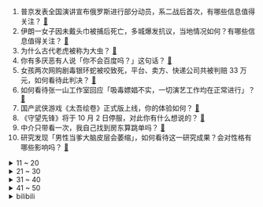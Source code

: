 1. 普京发表全国演讲宣布俄罗斯进行部分动员，系二战后首次，有哪些信息值得关注？ [:link:](https://www.zhihu.com/question/554695212)
2. 伊朗一女子因未戴头巾被捕后死亡，多城爆发抗议，当地情况如何？有哪些信息值得关注？ [:link:](https://www.zhihu.com/question/554673819)
3. 为什么古代老虎被称为大虫？ [:link:](https://www.zhihu.com/question/29161985)
4. 你有多厌恶有人说「你不会百度吗？」这句话？ [:link:](https://www.zhihu.com/question/402667323)
5. 女孩两次网购剧毒银环蛇被咬致死，平台、卖方、快递公司共被判赔 33 万元，如何看待此判决？ [:link:](https://www.zhihu.com/question/554728812)
6. 如何看待张一山工作室回应「吸毒嫖娼不实，一切演艺工作均在正常进行」？ [:link:](https://www.zhihu.com/question/554783421)
7. 国产武侠游戏《太吾绘卷》正式版上线，你的体验如何？ [:link:](https://www.zhihu.com/question/554801351)
8. 《守望先锋》将于 10 月 2 日停服，对此你有什么想说的？ [:link:](https://www.zhihu.com/question/554202690)
9. 中介只带看一次，我自己找到房东算跳单吗？ [:link:](https://www.zhihu.com/question/518333233)
10. 研究发现「男性当爹大脑皮层会萎缩」，如何看待这一研究成果？会对性格有哪些影响吗？ [:link:](https://www.zhihu.com/question/554735414)
<details>
<summary>11 ~ 20</summary>

11. 21 岁送外卖单亲妈妈采访视频引热议，当地妇联表示已了解情况，有哪些信息值得关注？ [:link:](https://www.zhihu.com/question/554638184)
12. 警方通报北电赵某某已刑事拘留，艺考机构人员杜某某涉违法犯罪线索正在调查中，有哪些信息值得关注？ [:link:](https://www.zhihu.com/question/554791098)
13. 9 月 22 日是国际熊猫节 ，关于熊猫你的了解有多少，熊猫为什么叫做「食铁兽」？它的战斗力有多强？ [:link:](https://www.zhihu.com/question/554549814)
14. 为何日本单反独领风骚，而中国却造不出来？单反相机研发有多难？ [:link:](https://www.zhihu.com/question/541007912)
15. 华为正在推进5.5G技术，将涵盖固定和无线领域，如何从商业角度解读此举？ [:link:](https://www.zhihu.com/question/554360471)
16. 迪拜到底有钱到什么程度？ [:link:](https://www.zhihu.com/question/318202924)
17. 八部门整治高价彩礼、大操大办等农村移风易俗重点领域突出问题，治理重点有哪些？将带来哪些影响？ [:link:](https://www.zhihu.com/question/554722367)
18. 据国家卫健委消息，2035 年左右中国将进入重度老龄化阶段，这将为社会发展带来哪些挑战？ [:link:](https://www.zhihu.com/question/554508197)
19. 为什么公斤是西方发明的，却是市斤的整数倍，而西方自己的英镑等，则反而难以折算？ [:link:](https://www.zhihu.com/question/548407138)
20. 如何看待武汉大学数学系开展晚自习及月考制度？ [:link:](https://www.zhihu.com/question/554441886)
</details>
<details>
<summary>21 ~ 30</summary>

21. 假设古代有这样一户，除了庶出一个儿子以外，嫡出都是女儿。这种情况是会让庶出子继承家业还是招女婿? [:link:](https://www.zhihu.com/question/554700653)
22. 《脱口秀大会 5》梁海源淘汰感言说应该不会再参加《脱口秀大会》了，你觉得可惜吗？ [:link:](https://www.zhihu.com/question/554794146)
23. 《原神》动画会不会大幅刷新日本动画光碟销量记录，给日本动画市场带来降维打击？ [:link:](https://www.zhihu.com/question/554449185)
24. 多地要求下架槟榔，海南槟榔协会回应称在推动槟榔产业转型升级，如何看待槟榔产业的发展？ [:link:](https://www.zhihu.com/question/554818990)
25. 2022 倒计时 100 天，你都达成了哪些目标？还有哪些未完成的心愿？ [:link:](https://www.zhihu.com/question/554805664)
26. 美国联邦通信委员会将中国联通等企业列入「安全威胁清单」，外交部回应，该事件将带来哪些影响？ [:link:](https://www.zhihu.com/question/554614998)
27. 如何看待余承东称「一些中国企业抄袭华为，并讲成是自己的专利」？中国企业的自主之路发展现状如何？ [:link:](https://www.zhihu.com/question/554362536)
28. 人到中年，最大的坎儿是什么? [:link:](https://www.zhihu.com/question/548691910)
29. 内家拳和练肌肉冲突吗？ [:link:](https://www.zhihu.com/question/40528733)
30. 可以告诉我不自信该怎么办吗？ [:link:](https://www.zhihu.com/question/554816975)
</details>
<details>
<summary>31 ~ 40</summary>

31. 楼下的猫总不让我家的猫回家，想取而代之怎么办? [:link:](https://www.zhihu.com/question/551973656)
32. 如何评价潘粤明、张雨绮、姜超主演的《昆仑神宫》？ [:link:](https://www.zhihu.com/question/554591637)
33. 幼儿园什么时候可以尊重小朋友不睡午觉的习惯呢？ [:link:](https://www.zhihu.com/question/546519744)
34. 美联储宣布 9 月加息 75 个基点，系今年来第五次加息，这将对相关市场带来哪些影响？ [:link:](https://www.zhihu.com/question/553080925)
35. 如何把一段打斗情节写得精彩？ [:link:](https://www.zhihu.com/question/28217018)
36. 如何看待 2023 考公形势一片红海？ [:link:](https://www.zhihu.com/question/553507435)
37. 成品油价 9 月 21 日迎年内「第七跌」，一箱油将少花 11.5 元，这将给相关市场带来哪些影响？ [:link:](https://www.zhihu.com/question/554437875)
38. 我们为什么要长大? [:link:](https://www.zhihu.com/question/554578325)
39. 考研到底要不要冲名校? [:link:](https://www.zhihu.com/question/548305946)
40. 普京宣布支持顿巴斯等地区公投，后续将如何发展？ [:link:](https://www.zhihu.com/question/554707491)
</details>
<details>
<summary>41 ~ 50</summary>

41. 《赛博朋克2077》中亚当重锤为什么没得赛博精神病？ [:link:](https://www.zhihu.com/question/437130110)
42. 湖南一男子车上脱鞋光脚搭前座女子头上，如何看待男子的行为？ [:link:](https://www.zhihu.com/question/554278311)
43. 吸力大到让房子起飞的吸尘器，还能解决哪些看不见的清洁难题？ [:link:](https://www.zhihu.com/question/553761559)
44. 哪些美食曾让你有种「这一刻好幸福」的感觉？ [:link:](https://www.zhihu.com/question/554093429)
45. 截至 21 日 10 点，全国航班的取消率达到 59.66% ，具体原因是什么？ [:link:](https://www.zhihu.com/question/554818897)
46. 美国国家安全局对我国电信基础设施渗透控制，美此举有何意图？会带来哪些影响？ [:link:](https://www.zhihu.com/question/554819318)
47. 美国纽约州总检察长对前总统特朗普提起诉讼，如何从法律角度解读？ [:link:](https://www.zhihu.com/question/554816984)
48. 如果林家家境很好的话，为什么黛玉进府只带了王嬷嬷和雪雁？ [:link:](https://www.zhihu.com/question/553914180)
49. 如何评价张艺兴全新 EP 《西》首支单曲《面纱》？ [:link:](https://www.zhihu.com/question/554665753)
50. 乌克兰为什么不能选择中立？ [:link:](https://www.zhihu.com/question/553891657)
</details><details>
<summary>bilibili</summary>

1. 我来回应一下吧 [:link:](//www.bilibili.com/video/BV1NT411T7pn)
2. 网上怎么有这么多玩具可以买的？ [:link:](//www.bilibili.com/video/BV16g41127e4)
3. 宿舍有电梯就是方便啊 [:link:](//www.bilibili.com/video/BV1PY4y1N7ac)
4. 原以为下雨能躲过一劫…… [:link:](//www.bilibili.com/video/BV1T14y1Y7hR)
5. 我敢保证，这是你看过最特殊的“开箱”视频！ [:link:](//www.bilibili.com/video/BV1JG4y1q7xR)
6. 【余华X罗翔X黄鸭兄】聊聊《兄弟》！余华最喜欢哪本书？ [:link:](//www.bilibili.com/video/BV1Ue4y187dT)
7. 当我关掉我家猫正在看的电视 [:link:](//www.bilibili.com/video/BV1G14y1Y7yn)
8. 劫匪：抢到了吗，我也抢到了 [:link:](//www.bilibili.com/video/BV1E24y1d73K)
9. 今天羊敢吃草 明天就敢吃人 [:link:](//www.bilibili.com/video/BV15T411T71C)
10. 也曾思考，自己战斗的意义‖ 原神动画 [:link:](//www.bilibili.com/video/BV1BG4y1q72b)
<details>
<summary>11 ~ 20</summary>

11. 本期视频灵感来源@papi酱 [:link:](//www.bilibili.com/video/BV1sT411T7sG)
12. 【躲闪摇】如何化解“日常危机” [:link:](//www.bilibili.com/video/BV1ae411M71v)
13. 张艺兴《面纱》MV [:link:](//www.bilibili.com/video/BV1JT411T73B)
14. 【Zc故事】到  墓  笔  记 [:link:](//www.bilibili.com/video/BV1nW4y1q7Pc)
15. 我宣布潮汕生腌完爆日本生鱼片！【凭啥这么贵ep44-潮集荟】 [:link:](//www.bilibili.com/video/BV1n24y1o7Jk)
16. 请不要游空气！！！ [:link:](//www.bilibili.com/video/BV1eV4y1M7Cg)
17. 《 印 度 美 食 大 试 吃 》 [:link:](//www.bilibili.com/video/BV1MD4y1i7cc)
18. 咱们，交个朋友吧 [:link:](//www.bilibili.com/video/BV1UW4y1e7gv)
19. 做了一个多月的醒狮酥！任何一个人不看到最后我都会哭的！ [:link:](//www.bilibili.com/video/BV1mB4y1E7N6)
20. 明明是魔法，硬说是科学 [:link:](//www.bilibili.com/video/BV1Le4y1b7W1)
</details>
<details>
<summary>21 ~ 30</summary>

21. 维修师傅打死都不会告诉你的维修小技巧 [:link:](//www.bilibili.com/video/BV1xP411H7SK)
22. 【伪人测试】 [:link:](//www.bilibili.com/video/BV1NW4y1v7Xw)
23. 看到美女就肩膀痒 [:link:](//www.bilibili.com/video/BV1EW4y1q7Jo)
24. 有名是真的有名，简单是真的简单！一口爆汁、香味十足的广东羊城葱油鸡！ [:link:](//www.bilibili.com/video/BV1xP4y1o7i9)
25. 当心印在衣服上的英文 [:link:](//www.bilibili.com/video/BV1VG4y1B7FY)
26. 还是爷的笑容最可爱～💗 [:link:](//www.bilibili.com/video/BV11e411M7Sb)
27. 被我搭讪后一百个害羞小动作的修狗 [:link:](//www.bilibili.com/video/BV1cG411G7PL)
28. 英 雄 技 能 现 状 [:link:](//www.bilibili.com/video/BV1hd4y1672m)
29. 你们宿舍是办网吧的是吧！ [:link:](//www.bilibili.com/video/BV1cd4y1r7m2)
30. 灾区不要面包方便面 [:link:](//www.bilibili.com/video/BV1LG411G7AZ)
</details>
<details>
<summary>31 ~ 40</summary>

31. “这无缝衔接就奥特离谱！” [:link:](//www.bilibili.com/video/BV1xg411275A)
32. 是人？是神？还是恶魔？这个游戏里的神隐藏着震撼人心的真相！ [:link:](//www.bilibili.com/video/BV1Me4y1h7iG)
33. 【原神】 完 全 体 爷 .exe [:link:](//www.bilibili.com/video/BV12P411H7wD)
34. 【动画吃播】历时四个月，爆肝13560帧的烤肉动画 [:link:](//www.bilibili.com/video/BV1rd4y1679i)
35. 直播间花3万买原石，价值38万？【慧小媛】 [:link:](//www.bilibili.com/video/BV1oT411K76f)
36. 【阿斗】军事鬼才小恶魔，高智商扭转战局挽救全城！美剧史诗巨作《权力的游戏》第9期 [:link:](//www.bilibili.com/video/BV1BD4y1i7nW)
37. 雷电将军：谁也不能阻止我做饭！【定格动画】 [:link:](//www.bilibili.com/video/BV1ud4y1g7bk)
38. 有趣的灵魂 [:link:](//www.bilibili.com/video/BV1SP411H7a7)
39. 网友韩国仁川机场偶遇中国人民解放军，中国军人不管走到哪里都是亮丽的风景。 [:link:](//www.bilibili.com/video/BV1uP4y1o7BV)
40. 《原神》等风吟「你是一场意外，存在我的脑海」 [:link:](//www.bilibili.com/video/BV1x14y1Y7dh)
</details>
<details>
<summary>41 ~ 50</summary>

41. 花48元在东北嗦豪华冷面！直接拿盆装，一个人吃懵了…… [:link:](//www.bilibili.com/video/BV1be4y1t7Fy)
42. 这是人类能完成的操作？？3 [:link:](//www.bilibili.com/video/BV1de4y1875Q)
43. 科目三：激情 & Rush B [:link:](//www.bilibili.com/video/BV1NV4y1u7Cg)
44. 食品知识科普任重道远，我们将砥砺前行 [:link:](//www.bilibili.com/video/BV1m8411t7pP)
45. 【猛男版】祭礼之舞 [:link:](//www.bilibili.com/video/BV1Te411M7BY)
46. 《 奇 怪 的 小 兔 叽 出 现 了 》 [:link:](//www.bilibili.com/video/BV1be4y1k7Gh)
47. 永远不要低估路边摊的实力！ [:link:](//www.bilibili.com/video/BV1qN4y1N7eV)
48. 浙江义乌要求商家下架槟榔，当地市监局：永久性禁售食用槟榔！ [:link:](//www.bilibili.com/video/BV1i8411t7qY)
49. 对不起，我们是B站唯一双人登顶的UP主！ [:link:](//www.bilibili.com/video/BV1p8411t7Fv)
50. 学生吵吵了一年让我跳舞，新学年放学前满足一下他们的愿望吧 Pink Venom [:link:](//www.bilibili.com/video/BV1Me411g7NA)
</details>
<details>
<summary>51 ~ 60</summary>

51. 带你走进张翰的内心！重新认知《东八区的先生们》 [:link:](//www.bilibili.com/video/BV1He411M7W3)
52. 猫带孩子的崩溃瞬间 [:link:](//www.bilibili.com/video/BV1Fd4y1g7v1)
53. 开播七年，还是国产剧TOP！一口气看完《琅琊榜》 [:link:](//www.bilibili.com/video/BV17W4y1q7w3)
54. 一百块帮老奶奶解决了两年前的塌方问题 助人为乐我一直在路上 [:link:](//www.bilibili.com/video/BV1Jd4y1g7B2)
55. 厨子天津逛夜市¥？？ [:link:](//www.bilibili.com/video/BV1QT411K7a9)
56. 猫猫免费测血型，互帮互助，主子危机时快速匹配用血献血-猫德动物医院血型库计划 [:link:](//www.bilibili.com/video/BV1ve411M7Lm)
57. 福多多：哼！我不管我最可爱！ [:link:](//www.bilibili.com/video/BV1tt4y1j79L)
58. 刘庸国内美食特别节目(一)蓬莱小面 [:link:](//www.bilibili.com/video/BV1D24y1d7Jg)
59. 我用2年时间，拍摄了一部24节气纪录片... [:link:](//www.bilibili.com/video/BV1XW4y1e7tK)
60. 看她朝我跑过来的时候，泪目了…… [:link:](//www.bilibili.com/video/BV1y8411t7oZ)
</details>
<details>
<summary>61 ~ 70</summary>

61. 天哪！鸡翅包饭PRO MAX版！！！巨好吃！！！ [:link:](//www.bilibili.com/video/BV1xd4y1g7zX)
62. 一个人去 两个人回 [:link:](//www.bilibili.com/video/BV1MD4y1q79F)
63. 喜羊羊里评分最高的一章！教科书式绝活反转，结局更加令人心寒【拾荒记25】 [:link:](//www.bilibili.com/video/BV11N4y1N7SD)
64. 现场视频！泸定地震失联17天的甘宇找到了！曾放弃逃生拉闸救百人 [:link:](//www.bilibili.com/video/BV1UV4y1K7PF)
65. 500多斤的美食博主@胖猴仔_历经5个月甩掉了165斤，这个过程他到底经历了什么？又是怎么做到的！ #减肥逆袭 #一定要看到最后 #体重管理 [:link:](//www.bilibili.com/video/BV1Bg41127WW)
66. 好家伙 网红盐比菜贵！秀智商还是秀钞？ [:link:](//www.bilibili.com/video/BV1XD4y1v76U)
67. 网络热门鸟图表情包原型，你见过吗？ [:link:](//www.bilibili.com/video/BV12B4y1E7TA)
68. 43元的剩菜盲盒竟然有这么多？帅小伙尝完惊呆了，还去云南遇到了国家田径队马拉松运动员张德顺 [:link:](//www.bilibili.com/video/BV1hB4y1E7gd)
69. 面试简历这样写，老板想不录取你都难 [:link:](//www.bilibili.com/video/BV1DW4y1e7Yu)
70. 6个漂亮妹妹，哪个色让你心动？♥️ [:link:](//www.bilibili.com/video/BV16P411H76y)
</details>
<details>
<summary>71 ~ 80</summary>

71. 鉴定一下老外玩家们面对中国老六时的各种迷惑行为 [:link:](//www.bilibili.com/video/BV1Pg41127qW)
72. [Beluga和他的小伙伴]关于我让手机和充电器结合这件事 [:link:](//www.bilibili.com/video/BV1kB4y1E7Pm)
73. 豆瓣2.1！史上最烂！up主一口气带你全面观看油腻巨作《东八区的先生们》 [:link:](//www.bilibili.com/video/BV1JW4y1q784)
74. 一盘来自西班牙的饭，竟然能卖到4000？！小伙大开眼界！ [:link:](//www.bilibili.com/video/BV1Qd4y167Q2)
75. 【水果猎人】骂人为什么要用“圆柏”？ [:link:](//www.bilibili.com/video/BV1YG4y1B7rW)
76. 游戏中和现实中的两副“嘴脸” [:link:](//www.bilibili.com/video/BV1rV4y1M7Ai)
77. 当我用我妈的方式对待爸妈（疯狂血拼版） [:link:](//www.bilibili.com/video/BV1J14y1Y7xd)
78. 地震瞬间水电站值长的生死抉择，网友：真英雄！ [:link:](//www.bilibili.com/video/BV1t14y1Y79Q)
79. 花3个月试喝硬核整理“神仙冲泡饮品”大合集，超高性价比！谁喝谁爱！疯狂推荐！ [:link:](//www.bilibili.com/video/BV1YP411H7db)
80. 30年前的大哥大 如今变成什么样？ [:link:](//www.bilibili.com/video/BV1Pe4y1h7YQ)
</details>
<details>
<summary>81 ~ 90</summary>

81. 钢 管 舞 ⭐ [:link:](//www.bilibili.com/video/BV1J24y1d7PS)
82. 挑战中式龙吟《千层蜜枣酥》，小伙伴们给蚊师傅上难度了，蚊师傅很欣慰！ [:link:](//www.bilibili.com/video/BV1LG4y1B7x1)
83. 儿童失踪，埋尸，性侵！一栋大楼里到底能有多少秘密？深度解说《消失的孩子》第二期 [:link:](//www.bilibili.com/video/BV1vd4y1B7k8)
84. 这才刚开学 又没生活费了？ [:link:](//www.bilibili.com/video/BV1Jg41127Jn)
85. 被当成皮球两边踢，真无语··· [:link:](//www.bilibili.com/video/BV1oe4y1r7tT)
86. 纯纯海克斯科技？好吃到疯了【猪肉生姜烧】非常的哇塞！ [:link:](//www.bilibili.com/video/BV1TW4y1q7kU)
87. 突发事件：下架、永久性禁售槟榔 [:link:](//www.bilibili.com/video/BV1iP411H7ak)
88. 当一些奇奇怪怪的文化入侵鬼畜区 [:link:](//www.bilibili.com/video/BV1dd4y167FV)
89. 【瑞克与莫蒂】第六季第三集的剧情太逆天——杰瑞俩老婆？！#215 [:link:](//www.bilibili.com/video/BV1Bt4y1A7Mm)
90. 强到被禁赛！LWX黑化一人把LBL打成图书馆，毒硬币潘大C新一倍感耻辱，集体沉默…… [:link:](//www.bilibili.com/video/BV1kg41127Sf)
</details>
<details>
<summary>91 ~ 100</summary>

91. 最倒霉的人氪金！能不能申请吉尼斯纪录？ [:link:](//www.bilibili.com/video/BV1Bd4y1B7rB)
92. 假如中国学生去霍格沃茨上学…… [:link:](//www.bilibili.com/video/BV1oe4y1r7Q8)
93. 我不是要离婚哈，就是给你们还原一下我真正的生活，宽慰一下每家那个最操心的人。 [:link:](//www.bilibili.com/video/BV1ge411M7Na)
94. 百元左右的撕漫格子衬衫，我买了80件来帮你们测评…… [:link:](//www.bilibili.com/video/BV1bY4y1T7ar)
95. 工长建议把卧室门改成墙吸放在上面，业主说：好设计太省心！ [:link:](//www.bilibili.com/video/BV1ke4y187FF)
96. 挑战当淑女的第一天 [:link:](//www.bilibili.com/video/BV1LW4y1q7NP)
97. 重装骑行流浪中国，大雾中翻越夹金山，夜晚有废弃房住挺开心 [:link:](//www.bilibili.com/video/BV1nD4y1i7ix)
98. 宝，这些男装基地赶紧转发给你男朋友吧 [:link:](//www.bilibili.com/video/BV1He4y1k7wQ)
99. 胆小的修狗有糖吃，前面吠得多凶，后面就吃得多猛 [:link:](//www.bilibili.com/video/BV1je411M7iP)
100. 全程高能|| 汉末双雄决战到最后一秒的史诗级对决 [:link:](//www.bilibili.com/video/BV1ug411275z)
</details></details>